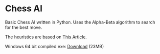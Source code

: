 # Chess AI
Basic Chess AI written in Python. Uses the Alpha-Beta algorithm to search for the best move. 

The heuristics are based on [This Article](https://chessprogramming.wikispaces.com/Simplified+evaluation+function).

Windows 64 bit compiled exe:
[Download](http://g2f.nl/0b619e8) (23MB)
